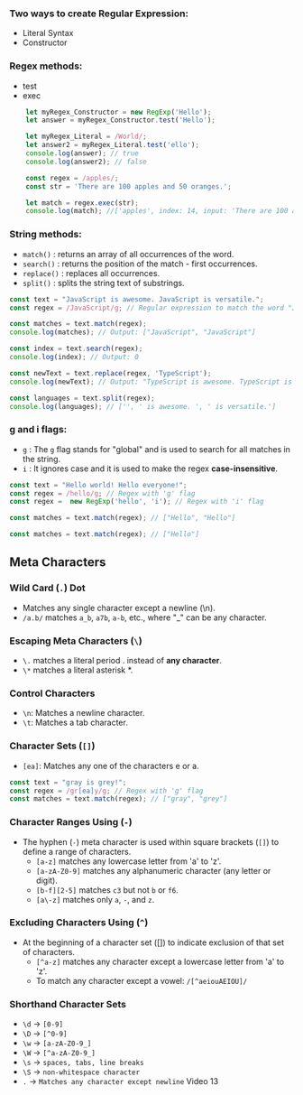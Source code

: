 ### Two ways to create Regular Expression:
- Literal Syntax
- Constructor
### Regex methods:
- test
- exec
```javascript
    let myRegex_Constructor = new RegExp('Hello');
    let answer = myRegex_Constructor.test('Hello');

    let myRegex_Literal = /World/;
    let answer2 = myRegex_Literal.test('ello');
    console.log(answer); // true
    console.log(answer2); // false

    const regex = /apples/;
    const str = 'There are 100 apples and 50 oranges.';

    let match = regex.exec(str);
    console.log(match); //['apples', index: 14, input: 'There are 100 apples and 50 oranges.', groups: undefined]
```
### String methods:
- `match()` : returns an array of all occurrences of the word.
- `search()` : returns the position of the match - first occurrences.
- `replace()` : replaces all occurrences.
- `split()` : splits the string text of substrings.
```javascript
const text = "JavaScript is awesome. JavaScript is versatile.";
const regex = /JavaScript/g; // Regular expression to match the word "JavaScript" globally

const matches = text.match(regex);
console.log(matches); // Output: ["JavaScript", "JavaScript"]

const index = text.search(regex);
console.log(index); // Output: 0

const newText = text.replace(regex, 'TypeScript');
console.log(newText); // Output: "TypeScript is awesome. TypeScript is versatile."

const languages = text.split(regex);
console.log(languages); // ['', ' is awesome. ', ' is versatile.']
```
### g and i flags:
- `g` : The `g` flag stands for "global" and is used to search for all matches in the string.
- `i` : It ignores case and it is used to make the regex **case-insensitive**.
```javascript
const text = "Hello world! Hello everyone!";
const regex = /hello/g; // Regex with 'g' flag
const regex =  new RegExp('hello', 'i'); // Regex with 'i' flag

const matches = text.match(regex); // ["Hello", "Hello"]

const matches = text.match(regex); // ["Hello"]
```
## Meta Characters
### Wild Card (`.`) Dot
- Matches any single character except a newline (\n).
- `/a.b/` matches `a_b`, `a7b`, `a-b`, etc., where "_" can be any character.
### Escaping Meta Characters (`\`)
- `\.` matches a literal period . instead of **any character**.
- `\*` matches a literal asterisk *.
### Control Characters
- `\n`: Matches a newline character.
- `\t`: Matches a tab character.
### Character Sets (`[]`)
- `[ea]`: Matches any one of the characters e or a.
```javascript
const text = "gray is grey!";
const regex = /gr[ea]y/g; // Regex with 'g' flag
const matches = text.match(regex); // ["gray", "grey"]
```
### Character Ranges Using (`-`)
- The hyphen (`-`) meta character is used within square brackets (`[]`) to define a range of characters.
  - `[a-z]` matches any lowercase letter from 'a' to 'z'.
  - `[a-zA-Z0-9]` matches any alphanumeric character (any letter or digit).
  - `[b-f][2-5]` matches `c3` but not `b` or `f6`.
  - `[a\-z]` matches only `a`, `-`, and `z`.
### Excluding Characters Using (`^`)
- At the beginning of a character set ([]) to indicate exclusion of that set of characters.
  - `[^a-z]` matches any character except a lowercase letter from 'a' to 'z'.
  - To match any character except a vowel: `/[^aeiouAEIOU]/`
### Shorthand Character Sets
- `\d` → `[0-9]`
- `\D` → `[^0-9]`
- `\w` → `[a-zA-Z0-9_]`
- `\W` → `[^a-zA-Z0-9_]`
- `\s` → `spaces, tabs, line breaks`
- `\S` → `non-whitespace character`
- `.` → `Matches any character except newline`
Video 13
